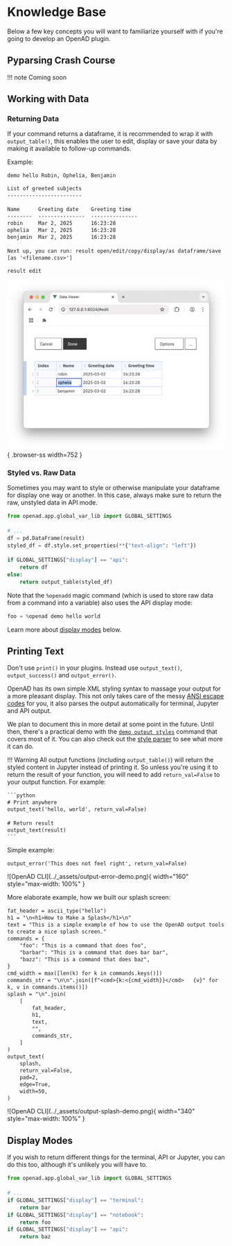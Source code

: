# Knowledge Base

Below a few key concepts you will want to familiarize yourself with if you're going to develop an OpenAD plugin.

## Pyparsing Crash Course

!!! note
    Coming soon

## Working with Data

### Returning Data

If your command returns a dataframe, it is recommended to wrap it with `output_table()`, this enables the user to edit, display or save your data by making it available to follow-up commands.

Example:

```shell
demo hello Robin, Ophelia, Benjamin
```
```shell
List of greeted subjects
------------------------

Name      Greeting date    Greeting time
--------  ---------------  ---------------
robin     Mar 2, 2025      16:23:28
ophelia   Mar 2, 2025      16:23:28
benjamin  Mar 2, 2025      16:23:28

Next up, you can run: result open/edit/copy/display/as dataframe/save [as '<filename.csv>']
```
```shell
result edit
```

![Data viewer](../_assets/data-viewer.png){ .browser-ss width=752 }

### Styled vs. Raw Data

Sometimes you may want to style or otherwise manipulate your dataframe for display one way or another. In this case, always make sure to return the raw, unstyled data in API mode.

```python
from openad.app.global_var_lib import GLOBAL_SETTINGS

# ...
df = pd.DataFrame(result)
styled_df = df.style.set_properties(**{"text-align": "left"})

if GLOBAL_SETTINGS["display"] == "api":
    return df
else:
    return output_table(styled_df)
```

Note that the `%openadd` magic command (which is used to store raw data from a command into a variable) also uses the API display mode:

```python
foo = %openad demo hello world
```

Learn more about [display modes](#display-modes) below.

## Printing Text

Don't use `print()` in your plugins. Instead use `output_text()`, `output_success()` and `output_error()`.

OpenAD has its own simple XML styling syntax to massage your output for a more pleasant display. This not only takes care of the messy [ANSI escape codes](https://en.wikipedia.org/wiki/ANSI_escape_code) for you, it also parses the output automatically for terminal, Jupyter and API output.

We plan to document this in more detail at some point in the future. Until then, there's a practical demo with the [`demo output styles`](https://github.com/acceleratedscience/openad-plugin-demo/tree/main/openad_plugin_demo/commands/output_styles) command that covers most of it. You can also check out the [style parser](https://github.com/acceleratedscience/openad-tools/blob/main/openad_tools/style_parser.py) to see what more it can do.

!!! Warning
    All output functions (including `output_table()`) will return the styled content in Jupyter instead of printing it. So unless you're using it to return the result of your function, you will need to add `return_val=False` to your output function. For example:

    ```python
    # Print anywhere
    output_text('hello, world', return_val=False)

    # Return result
    output_text(result)
    ```

Simple example:

```shell
output_error('This does not feel right', return_val=False)
```

<p class="cli-ss-wrap" markdown>
![OpenAD CLI](../_assets/output-error-demo.png){ width="160" style="max-width: 100%" }
</p>

More elaborate example, how we built our splash screen:

```shell
fat_header = ascii_type("hello")
h1 = "\n<h1>How to Make a Splash</h1>\n"
text = "This is a simple example of how to use the OpenAD output tools to create a nice splash screen."
commands = {
    "foo": "This is a command that does foo",
    "barbar": "This is a command that does bar bar",
    "bazz": "This is a command that does baz",
}
cmd_width = max([len(k) for k in commands.keys()])
commands_str = "\n\n".join([f"<cmd>{k:<{cmd_width}}</cmd>   {v}" for k, v in commands.items()])
splash = "\n".join(
    [
        fat_header,
        h1,
        text,
        "",
        commands_str,
    ]
)
output_text(
    splash,
    return_val=False,
    pad=2,
    edge=True,
    width=50,
)
```

<p class="cli-ss-wrap" markdown>
![OpenAD CLI](../_assets/output-splash-demo.png){ width="340" style="max-width: 100%" }
</p>

## Display Modes

If you wish to return different things for the terminal, API or Jupyter, you can do this too, although it's unlikely you will have to.

```python
from openad.app.global_var_lib import GLOBAL_SETTINGS

# ...
if GLOBAL_SETTINGS["display"] == "terminal":
    return bar
if GLOBAL_SETTINGS["display"] == "notebook":
    return foo
if GLOBAL_SETTINGS["display"] == "api":
    return baz
```





[plugin_grammar_def.py]: https://github.com/acceleratedscience/openad-plugin-demo/blob/main/openad_plugin_demo/plugin_grammar_def.py
[plugin_params.py]: https://github.com/acceleratedscience/openad-plugin-demo/blob/main/openad_plugin_demo/plugin_params.py
[plugin_description.txt]: https://github.com/acceleratedscience/openad-plugin-demo/blob/main/openad_plugin_demo/plugin_description.txt
[/commands]: https://github.com/acceleratedscience/openad-plugin-demo/blob/main/openad_plugin_demo/commands
[commands/hello_world]: https://github.com/acceleratedscience/openad-plugin-demo/blob/main/openad_plugin_demo/commands/hello_world
[XXXXX]: https://github.com/acceleratedscience/openad-plugin-demo/blob/main/openad_plugin_demo/XXXXXX